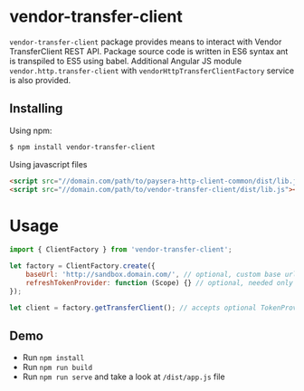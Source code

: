 # vendor-transfer-client

`vendor-transfer-client` package provides means to interact with Vendor TransferClient REST API.
Package source code is written in ES6 syntax ant is transpiled to ES5 using babel.
Additional Angular JS module `vendor.http.transfer-client` with `vendorHttpTransferClientFactory` service is also provided.

## Installing
Using npm:
```bash
$ npm install vendor-transfer-client
```

Using javascript files
```html
<script src="//domain.com/path/to/paysera-http-client-common/dist/lib.js"></script>
<script src="//domain.com/path/to/vendor-transfer-client/dist/lib.js"></script>
```

# Usage
```js
import { ClientFactory } from 'vendor-transfer-client';

let factory = ClientFactory.create({
    baseUrl: 'http://sandbox.domain.com/', // optional, custom base url
    refreshTokenProvider: function (Scope) {} // optional, needed only if API requires authentication
});

let client = factory.getTransferClient(); // accepts optional TokenProvider argument, needed only if API requires authentication
```

## Demo
 - Run `npm install`
 - Run `npm run build`
 - Run `npm run serve` and take a look at `/dist/app.js` file
